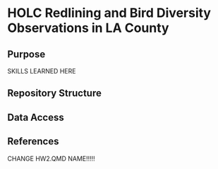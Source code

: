 # HOLC Redlining and Bird Diversity Observations in LA County

## Purpose

SKILLS LEARNED HERE

## Repository Structure

## Data Access

## References

CHANGE HW2.QMD NAME!!!!!

